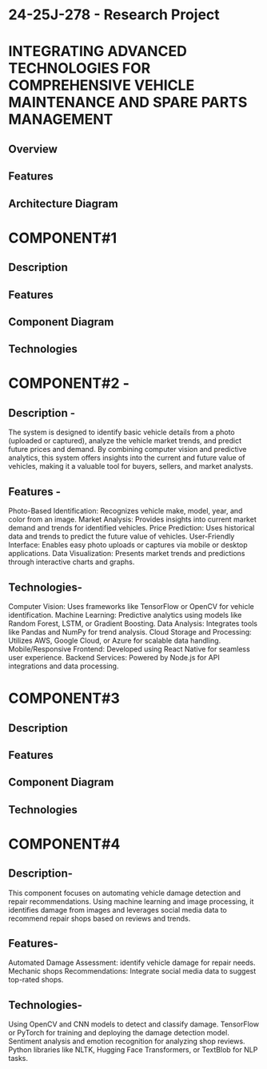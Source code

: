 # 24-25J-278 - Research Project

# INTEGRATING ADVANCED TECHNOLOGIES FOR COMPREHENSIVE VEHICLE MAINTENANCE AND SPARE PARTS MANAGEMENT
## Overview
## Features
## Architecture Diagram



# COMPONENT#1
## Description
## Features
## Component Diagram
## Technologies

# COMPONENT#2 - 

## Description -
The system is designed to identify basic vehicle details from a photo (uploaded or captured), analyze the vehicle market trends, and predict future prices and demand. By combining computer vision and predictive analytics, this system offers insights into the current and future value of vehicles, making it a valuable tool for buyers, sellers, and market analysts.

## Features -
Photo-Based Identification:
Recognizes vehicle make, model, year, and color from an image.
Market Analysis:
Provides insights into current market demand and trends for identified vehicles.
Price Prediction:
Uses historical data and trends to predict the future value of vehicles.
User-Friendly Interface:
Enables easy photo uploads or captures via mobile or desktop applications.
Data Visualization:
Presents market trends and predictions through interactive charts and graphs.

## Technologies-
 Computer Vision:
	Uses frameworks like TensorFlow or OpenCV for vehicle identification.
 Machine Learning:
  Predictive analytics using models like Random Forest, LSTM, or Gradient Boosting.
 Data Analysis:
  Integrates tools like Pandas and NumPy for trend analysis.
 Cloud Storage and Processing:
 	Utilizes AWS, Google Cloud, or Azure for scalable data handling.
 Mobile/Responsive Frontend:
  Developed using  React Native for seamless user experience.
 Backend Services:
	Powered by  Node.js for API integrations and data processing.

# COMPONENT#3
## Description
## Features
## Component Diagram
## Technologies

# COMPONENT#4
## Description- 
This component focuses on automating vehicle damage detection and repair recommendations. Using machine learning and image processing, it identifies damage from images and leverages social media data to recommend repair shops based on reviews and trends.
 
## Features-
Automated Damage Assessment: identify vehicle damage for repair needs.
Mechanic shops Recommendations: Integrate social media data to suggest top-rated shops.

## Technologies-
Using OpenCV and CNN models to detect and classify damage.
TensorFlow or PyTorch for training and deploying the damage detection model.
Sentiment analysis and emotion recognition for analyzing shop reviews.
Python libraries like NLTK, Hugging Face Transformers, or TextBlob for NLP tasks.





